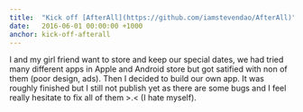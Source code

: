 ```yaml
---
title:  "Kick off [AfterAll](https://github.com/iamstevendao/AfterAll)"
date:   2016-06-01 00:00:00 +1000
anchor: kick-off-afterall
---
```

I and my girl friend want to store and keep our special dates, we had tried many different apps in Apple and Android store but got satified with non of them (poor design, ads). Then I decided to build our own app. It was roughly finished but I still not publish yet as there are some bugs and I feel really hesitate to fix all of them >.< (I hate myself).